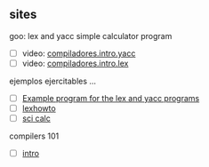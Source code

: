 ## sites

goo: lex and yacc simple calculator program

- [ ] video: [compiladores.intro.yacc](https://www.youtube.com/watch?v=UMr9vmxKuc8)
- [ ] video: [compiladores.intro.lex](https://www.youtube.com/watch?v=AQ8RYtH_Vuk)

ejemplos ejercitables ...

- [ ] [Example program for the lex and yacc programs](https://www.ibm.com/docs/en/aix/7.1?topic=information-example-program-lex-yacc-programs)
- [ ] [lexhowto](https://www.csd.uwo.ca/~mmorenom/CS447/Lectures/Lexical.html/node9.html)
- [ ] [sci calc](https://rajathhd20014.medium.com/scientific-calculator-using-lex-yacc-tools-fb0604e45970)

compilers 101

- [ ] [intro]([https://rajathhd20014.medium.com/scientific-calculator-using-lex-yacc-tools-fb0604e45970](https://www.epaperpress.com/lexandyacc/intro.html))
